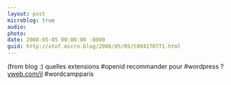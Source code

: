 ```yaml
---
layout: post
microblog: true
audio: 
photo: 
date: 2008-05-05 00:00:00 -0000
guid: http://xtof.micro.blog/2008/05/05/t804170771.html
---
```

(from blog :) quelles extensions #openid recommander pour #wordpress ? [yweb.com/il](http://yweb.com/il) #wordcampparis
